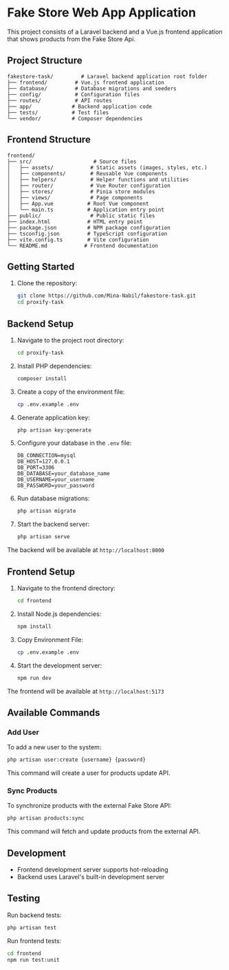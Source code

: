# Fake Store Web App Application

This project consists of a Laravel backend and a Vue.js frontend application that shows products from the Fake Store Api.

## Project Structure

```
fakestore-task/         # Laravel backend application root folder
├── frontend/         # Vue.js frontend application
├── database/         # Database migrations and seeders
├── config/           # Configuration files
├── routes/           # API routes
├── app/             # Backend application code
├── tests/           # Test files
└── vendor/          # Composer dependencies
```

## Frontend Structure

```
frontend/
├── src/                    # Source files
│   ├── assets/            # Static assets (images, styles, etc.)
│   ├── components/        # Reusable Vue components
│   ├── helpers/           # Helper functions and utilities
│   ├── router/            # Vue Router configuration
│   ├── stores/            # Pinia store modules
│   ├── views/             # Page components
│   ├── App.vue           # Root Vue component
│   └── main.ts           # Application entry point
├── public/                # Public static files
├── index.html            # HTML entry point
├── package.json          # NPM package configuration
├── tsconfig.json         # TypeScript configuration
├── vite.config.ts        # Vite configuration
└── README.md            # Frontend documentation
```

## Getting Started

1. Clone the repository:
   ```bash
   git clone https://github.com/Mina-Nabil/fakestore-task.git
   cd proxify-task
   ```

## Backend Setup

1. Navigate to the project root directory:
   ```bash
   cd proxify-task
   ```

2. Install PHP dependencies:
   ```bash
   composer install
   ```

3. Create a copy of the environment file:
   ```bash
   cp .env.example .env
   ```

4. Generate application key:
   ```bash
   php artisan key:generate
   ```

5. Configure your database in the `.env` file:
   ```
   DB_CONNECTION=mysql
   DB_HOST=127.0.0.1
   DB_PORT=3306
   DB_DATABASE=your_database_name
   DB_USERNAME=your_username
   DB_PASSWORD=your_password
   ```

6. Run database migrations:
   ```bash
   php artisan migrate
   ```

7. Start the backend server:
   ```bash
   php artisan serve
   ```

The backend will be available at `http://localhost:8000`

## Frontend Setup

1. Navigate to the frontend directory:
   ```bash
   cd frontend
   ```

2. Install Node.js dependencies:
   ```bash
   npm install
   ```

3. Copy Environment File:
    ```bash
    cp .env.example .env
    ```

4. Start the development server:
   ```bash
   npm run dev
   ```

The frontend will be available at `http://localhost:5173`

## Available Commands

### Add User
To add a new user to the system:
```bash
php artisan user:create {username} {password}
```
This command will create a user for products update API.

### Sync Products
To synchronize products with the external Fake Store API:
```bash
php artisan products:sync
```
This command will fetch and update products from the external API.

## Development

- Frontend development server supports hot-reloading
- Backend uses Laravel's built-in development server

## Testing

Run backend tests:
```bash
php artisan test
```

Run frontend tests:
```bash
cd frontend
npm run test:unit
```
